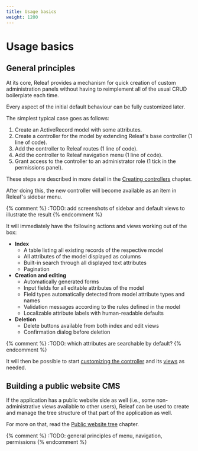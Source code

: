 ```yaml
---
title: Usage basics
weight: 1200
---
```


# Usage basics

## General principles

At its core, Releaf provides a mechanism for quick creation of custom administration panels without having to reimplement all of the usual CRUD boilerplate each time.

Every aspect of the initial default behaviour can be fully customized later.

The simplest typical case goes as follows:

1. Create an ActiveRecord model with some attributes.
2. Create a controller for the model by extending Releaf's base controller (1 line of code).
3. Add the controller to Releaf routes (1 line of code).
4. Add the controller to Releaf navigation menu (1 line of code).
5. Grant access to the controller to an administrator role (1 tick in the permissions panel).

These steps are described in more detail in the [Creating controllers](creating-controllers.html) chapter.

After doing this, the new controller will become available as an item in Releaf's sidebar menu.

{% comment %} :TODO: add screenshots of sidebar and default views to illustrate the result {% endcomment %}

It will immediately have the following actions and views working out of the box:

* __Index__
  * A table listing all existing records of the respective model
  * All attributes of the model displayed as columns
  * Built-in search through all displayed text attributes
  * Pagination
* __Creation and editing__
  * Automatically generated forms
  * Input fields for all editable attributes of the model
  * Field types automatically detected from model attribute types and names
  * Validation messages according to the rules defined in the model
  * Localizable attribute labels with human-readable defaults
* __Deletion__
  * Delete buttons available from both index and edit views
  * Confirmation dialog before deletion

{% comment %} :TODO: which attributes are searchable by default? {% endcomment %}

It will then be possible to start [customizing the controller](controllers.html) and its [views](views.html) as needed.

## Building a public website CMS

If the application has a public website side as well (i.e., some non-administrative views available to other users), Releaf can be used to create and manage the tree structure of that part of the application as well.

For more on that, read the [Public website tree](public-website-tree.html) chapter.



{% comment %}  :TODO: general principles of menu, navigation, permissions {% endcomment %}




